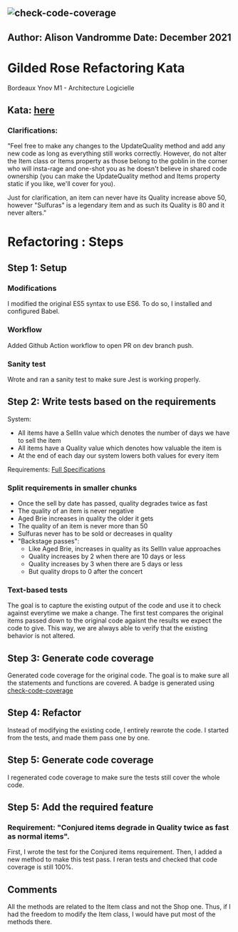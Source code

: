 ![check-code-coverage](https://img.shields.io/badge/code--coverage-100%25-brightgreen)
--- 
Author: Alison Vandromme 
Date: December 2021
---

# Gilded Rose Refactoring Kata

Bordeaux Ynov M1 - Architecture Logicielle

## Kata: [here](https://github.com/emilybache/GildedRose-Refactoring-Kata)

### Clarifications: 

"Feel free to make any changes to the UpdateQuality method and add any new code as long as everything
still works correctly. However, do not alter the Item class or Items property as those belong to the
goblin in the corner who will insta-rage and one-shot you as he doesn't believe in shared code
ownership (you can make the UpdateQuality method and Items property static if you like, we'll cover
for you).

Just for clarification, an item can never have its Quality increase above 50, however "Sulfuras" is a
legendary item and as such its Quality is 80 and it never alters."

# Refactoring : Steps

## Step 1: Setup

### Modifications 

I modified the original ES5 syntax to use ES6.
To do so, I installed and configured Babel.

### Workflow

Added Github Action workflow to open PR on dev branch push.

### Sanity test

Wrote and ran a sanity test to make sure Jest is working properly.

## Step 2: Write tests based on the requirements

System: 
- All items have a SellIn value which denotes the number of days we have to sell the item
- All items have a Quality value which denotes how valuable the item is
- At the end of each day our system lowers both values for every item

Requirements: [Full Specifications](https://github.com/emilybache/GildedRose-Refactoring-Kata/blob/main/GildedRoseRequirements.txt)

### Split requirements in smaller chunks

- Once the sell by date has passed, quality degrades twice as fast
- The quality of an item is never negative
- Aged Brie increases in quality the older it gets
- The quality of an item is never more than 50
- Sulfuras never has to be sold or decreases in quality
- "Backstage passes": 
    - Like Aged Brie, increases in quality as its SellIn value approaches
	- Quality increases by 2 when there are 10 days or less
    - Quality increases by 3 when there are 5 days or less
	- But quality drops to 0 after the concert

### Text-based tests

The goal is to capture the existing output of the code and use it to check against everytime we make a change.
The first test compares the original items passed down to the original code agaisnt the results we expect the code to give. 
This way, we are always able to verify that the existing behavior is not altered.

## Step 3: Generate code coverage

Generated code coverage for the original code.
The goal is to make sure all the statements and functions are covered. 
A badge is generated using [check-code-coverage](https://github.com/bahmutov/check-code-coverage#update-badge)

## Step 4: Refactor

Instead of modifying the existing code, I entirely rewrote the code. 
I started from the tests, and made them pass one by one. 

## Step 5: Generate code coverage

I regenerated code coverage to make sure the tests still cover the whole code.

## Step 5: Add the required feature

### Requirement: "Conjured items degrade in Quality twice as fast as normal items".

First, I wrote the test for the Conjured items requirement.
Then, I added a new method to make this test pass.
I reran tests and checked that code coverage is still 100%. 

## Comments

All the methods are related to the Item class and not the Shop one. 
Thus, if I had the freedom to modify the Item class, I would have put most of the methods there. 

